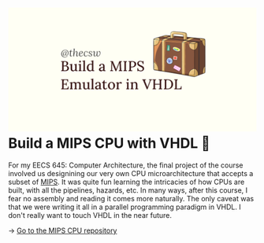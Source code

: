 ![preview](./preview.png)
Build a MIPS CPU with VHDL 💼
============================

For my EECS 645: Computer Architecture, the final project of the course
involved us designining our very own CPU microarchitecture that accepts
a subset of [MIPS](https://en.wikipedia.org/wiki/MIPS_architecture). It
was quite fun learning the intricacies of how CPUs are built, with all
the pipelines, hazards, etc. In many ways, after this course, I fear no
assembly and reading it comes more naturally. The only caveat was that
we were writing it all in a parallel programming paradigm in VHDL. I
don\'t really want to touch VHDL in the near future.

-\> [Go to the MIPS CPU repository](https://github.com/thecsw/MIPS)

